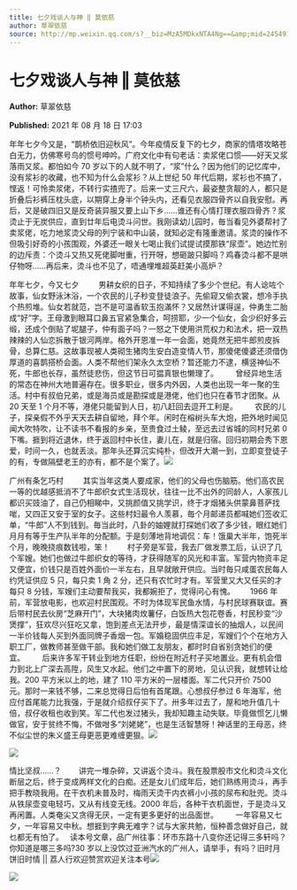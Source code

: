 ```yaml
---
title: 七夕戏谈人与神 ‖ 莫依慈
author: 草翠依慈
source: http://mp.weixin.qq.com/s?__biz=MzA5MDkxNTA4Ng==&amp;mid=2454911365&amp;idx=1&amp;sn=d1926c0b83f75c3797d567c92d05e62b&amp;chksm=87a231e4b0d5b8f2e42f675c7bab9eb1c34b163a0accda685221789389d039cd160643a01980#rd
---
```


# 七夕戏谈人与神 ‖ 莫依慈

**Author:** 草翠依慈

**Published:** 2021 年 08 月 18 日 17:03

年年七夕今又是，“鹊桥依旧迎秋风”。今年疫情反复下的七夕，商家的情塔攻略苍白无力，仿佛寒号鸟的惯号呻吟。广府文化中有句老话：卖浆佬口惯——好天又浆落雨又浆。都怕如今 70 岁以下的人就不明了，“浆”什么？因为他们的记忆库中，没有浆衫的收藏，也不知为什么会浆衫？从上世纪 50 年代后期，浆衫也不搞了，悭返！可怜卖浆佬，不转行实揸兜了。后来一丈三尺六，最姿整贪靓的人，都只是折叠后衫裤压枕头底，以期穿上身半个钟头内，还看见衣服四骨齐以自我安慰。再后，又是破四旧又是反奇装异服又要上山下乡……谁还有心情打理衣服四骨齐？浆烫止于无炭供应，直到廿年后电烫斗问世。我刚读幼儿园时，毎当看见外婆帮衬了卖浆佬，吃力地浆烫父母的列宁装和中山装，就知必定有隆重邀请。浆烫的操作不但吸引好奇的小孩围观，外婆还一眼关七喝止我们试提试摸那铁“尿壶”。她边忙别的边斥责：个烫斗又热又死佬脚咁重，行开呀，想砸跛只脚吗？鸡春烫斗都不是哄仔物呀……再后来，烫斗也不见了，唔通埋堆超英赶美小高炉？

年年七夕，今又七夕         男耕女织的日子，不知持续了多少个世纪。有人谂咗个故事，仙女野泳沐浴，一个农民的儿子秒变登徒浪子。先偷窥又偷衣裳，想冷手执个热煎堆。仙女若就范，岂不是可温香软玉抱滿怀？又居然计谋得逞，仲勇生二胎成“好”字。王母激到眼耳口鼻五官紧急集合，呵捞耶，少一个仙女，会少织好多云缎，还成个倒贴了坭腿子，仲有面子吗？一怒之下使用洪荒权力和法术，把一双热辣辣的人仙恋拆散于银河两岸。格外开恩准一年一会面，她竟然无把牛郎煎皮拆骨，总算仁慈。这故事现被人类砌生猪肉生安白造变情人节，那傻佬傻婆还须借伪厚道的喜鹊搭桥会面。人类不帮他们架永久太空桥？暂还能力不逮，横竖神仙不死，牛郎也长存，虽然徒悲伤，但这节日可揾真银也懒理了。        曾经异地生活的常态在神州大地普遍存在。很多职业，很多内外因，人类也出现一年一聚的生活。村中有叔伯兄弟，或是海员或是勘探或是港佬，他们也只在春节才团聚。从 20 天至 1 个月不等，港佬只能留到人日，初八赶回去逗开工利是。        农民的儿子，探亲假不外乎天天去耕自留地，拜个年。闲时在榕树头车大炮，把外地时闻见闻大吹特吹，让不读书不看报的乡亲，至贵食过土鲮，至远去过省城的同村兄弟 0 下嘴。捱到将近退休，终于返回村中长住，妻儿在，就是归宿。回归初期会秀下恩爱，时间一久，也就丢淡。那年头还算沉实纯朴，但改开大潮一到，立即变登徒子的有，专做隔壁老王的亦有，都不是个案了。![](https://mmbiz.qpic.cn/mmbiz_jpg/PJWG74pLsMawg7vWbuKgRe9n3TgmgCxCISrz5iclSWFgqZg3yQic6eicGQr0IdWiabZYmvpOyXKsVEq9pq9Qc2vmXw/640)

广州有条乞巧村         其实当年这类人要成家，他们的父母也伤脑筋。他们高农民一等的优越感抵消不了牛郎织女式生活现状，往往一比不出外的同龄人，人家孩儿都识买豉油了，自己仍相睇中，又挑颜值又挑学识，终于才烟猪头供蒙鼻菩萨找啱，又四正又安于室的女子。这些村妇最令人羡慕，毎个月邮递员都喊她们签收汇单，“牛郎”人不到钱到。毎当此时，八卦的妯娌就打探她们收了多少钱，眼红她们月月有等于生产队半年的分配额。于是刻薄地背地调侃：车！饿巢大半年，饱死半个月，晚晚挠痕数钱啦，笨！        村子旁是军营，我去厂做发票工后，认识了几个军嫂。她们也做过牛郎织女的等待，才获得随军的风光和丰富。军营内物资丰足又便宜，价钱只是百姓外面价一半左右，且早就敞开供应。当时毎只咸蛋农民每人约凭证供应 5 只，每只卖 1 角 2 分，还只有农忙时才有。军营里又大又任买的才每只 8 分钱，军嫂们主动要帮我买，我都婉拒了，觉得问心有愧。       1966 年前，军营放电影，也欢迎村民围观。不时为体现军民鱼水情，与村民球赛联谊。赛后带村民去伙房“芝麻开门”，大块猪肉炇薯仔，白饭热大包花卷香，村民秒变“沙煲撑”，狂欢尽兴狂吃又拿，饱到差点无法开步，最是情深谊长的抽烟人，以民间一半价钱每人买到外面同牌子香烟一包。军婚稳固供应丰足，军嫂们个个在地方入职工厂，做教师甚至做干部。我和她们做工友朋友，都时时自省别贪她们的便宜。        后来许多军干转业到地方任职，纷纷在附近村子买地置业。更有机会借力到北上广深去高陞，风生又水起。他们之中置下的房地，见认识我，就想转让给我。200 平方米以上的地，建了 110 平方米的一层楼面。军二代只开价 7500 元。那时一来钱不够，二来总觉得日后怕有首尾跟。心想叔仔参过 6 年海军，他应付首尾能力比我强，于是就介绍叔仔买下了。卅多年过去了，屋和地升值几十倍，叔仔收租也收到笑。军二代也发过猪头，我却知趣主动失联。毕竟做惯乞儿懒做官，安于贫终不悔，不做咁多“刘姥姥”，也是生活智慧呀！神话里的王母恶，终不似尘世的朱义盛王母更恶更难缠更狠。![](https://mmbiz.qpic.cn/mmbiz_jpg/PJWG74pLsMawg7vWbuKgRe9n3TgmgCxCG0VMv3ibP7gN3pJlpkicMltGGh6OT9OKUIj1RVxzLvLFJM9kXv6SawdQ/640)

![](https://mmbiz.qpic.cn/mmbiz_png/Ljib4So7yuWhmPaO5zASrtB7qgUv5z1MpPza9BNXbDY0Y6X2qvEOGa2lGDSUSycSiagv6Ql9ibD4I3qCTp9UAphDw/640?wx_fmt=png)

情比坚叔……？        讲完一堆杂碎，又讲返个烫斗。我在股票股市文化和烫斗文化断层之后，终于变成两样文化的白痴。还是女儿们成年后，她们熟练用烫斗，再手把手教晓我用。在干衣机未普及时，梅雨天烫干内衣裤小小孩的尿布和肚兜。烫斗从铁尿壶变电轻巧，又从有线变无线。2000 年后，各种干衣机面世，于是烫斗又再闲置。人类奄尖又贪得无厌，一定有更多更好的出品面世。        一年容易又七夕，一年容易又中秋。想捱到字典无难字？试与大家共勉，恒种善念做好自己，就乜都无有怕了。   读本号文章，品广州往事：环市东路十八变你还记得三多轩吗？你知道是哪三多吗?30 岁以上没饮过亚洲汽水的广州人，请举手，有吗？旧时月饼旧时情 || 荔人行欢迎赞赏欢迎关注本号![](https://mmbiz.qpic.cn/mmbiz_jpg/PJWG74pLsMawg7vWbuKgRe9n3TgmgCxCrI1wK7kwkTcL6GqicA2rrZQ91OEFgt7nqBLJfVdfHxhORJwInrpUshA/640)

![](https://mmbiz.qpic.cn/mmbiz_png/Ljib4So7yuWiaQk7pZicvVqnhcMiaUb0f2plQetLhUtfn8DrUWLRGL1dC6MIibSZuY4Bqib8yz2tBvgm2gbFqfEWQbicA/640?wx_fmt=png)

